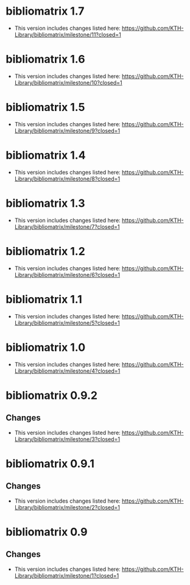# bibliomatrix 1.7

* This version includes changes listed here: <https://github.com/KTH-Library/bibliomatrix/milestone/11?closed=1>

# bibliomatrix 1.6

* This version includes changes listed here: <https://github.com/KTH-Library/bibliomatrix/milestone/10?closed=1>

# bibliomatrix 1.5

* This version includes changes listed here: <https://github.com/KTH-Library/bibliomatrix/milestone/9?closed=1>

# bibliomatrix 1.4

* This version includes changes listed here: <https://github.com/KTH-Library/bibliomatrix/milestone/8?closed=1>

# bibliomatrix 1.3

* This version includes changes listed here: <https://github.com/KTH-Library/bibliomatrix/milestone/7?closed=1>

# bibliomatrix 1.2

* This version includes changes listed here: <https://github.com/KTH-Library/bibliomatrix/milestone/6?closed=1>

# bibliomatrix 1.1

* This version includes changes listed here: <https://github.com/KTH-Library/bibliomatrix/milestone/5?closed=1>

# bibliomatrix 1.0

* This version includes changes listed here: <https://github.com/KTH-Library/bibliomatrix/milestone/4?closed=1>

# bibliomatrix 0.9.2

## Changes

* This version includes changes listed here: <https://github.com/KTH-Library/bibliomatrix/milestone/3?closed=1>

# bibliomatrix 0.9.1

## Changes

* This version includes changes listed here: <https://github.com/KTH-Library/bibliomatrix/milestone/2?closed=1>

# bibliomatrix 0.9

## Changes

* This version includes changes listed here: <https://github.com/KTH-Library/bibliomatrix/milestone/1?closed=1>


